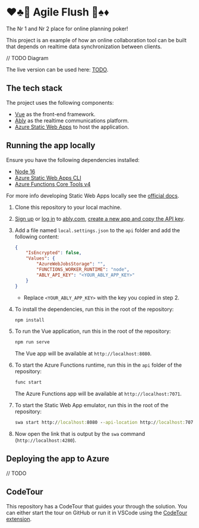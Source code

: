 # ♥♣🚽 Agile Flush 🚽♠♦

The Nr 1 and Nr 2 place for online planning poker!

This project is an example of how an online collaboration tool can be built that depends on realtime data synchronization between clients.

// TODO Diagram

The live version can be used here: [TODO]().

## The tech stack

The project uses the following components:

- [Vue](https://vuejs.org/) as the front-end framework.
- [Ably](https://ably.com/) as the realtime communications platform.
- [Azure Static Web Apps](https://docs.microsoft.com/en-us/azure/static-web-apps/overview) to host the application.

## Running the app locally

Ensure you have the following dependencies installed:

- [Node 16](https://nodejs.org/en/download/)
- [Azure Static Web Apps CLI](https://github.com/Azure/static-web-apps-cli)
- [Azure Functions Core Tools v4](https://docs.microsoft.com/en-us/azure/azure-functions/functions-run-local?tabs=v4)

For more info developing Static Web Apps locally see the [official docs](https://docs.microsoft.com/en-us/azure/static-web-apps/local-development).

1. Clone this repository to your local machine.
1. [Sign up](https://ably.com/signup) or [log in](https://ably.com/login) to [ably.com](https://www.ably.com), [create a new app and copy the API key](https://faqs.ably.com/setting-up-and-managing-api-keys).
1. Add a file named `local.settings.json` to the `api` folder and add the following content:

    ```json
    {
        "IsEncrypted": false,
        "Values": {
            "AzureWebJobsStorage": "",
            "FUNCTIONS_WORKER_RUNTIME": "node",
            "ABLY_API_KEY": "<YOUR_ABLY_APP_KEY>"
        }
    }
    ```

    - Replace `<YOUR_ABLY_APP_KEY>` with the key you copied in step 2.
1. To install the dependencies, run this in the root of the repository:

    ```cmd
    npm install
    ```

1. To run the Vue application, run this in the root of the repository:

    ```cmd
    npm run serve
    ```

    The Vue app will be available at `http://localhost:8080`.

1. To start the Azure Functions runtime, run this in the `api` folder of the repository:

    ```cmd
    func start
    ```

    The Azure Functions app will be available at `http://localhost:7071`.

1. To start the Static Web App emulator, run this in the root of the repository:

    ```cmd
    swa start http://localhost:8080 --api-location http://localhost:7071
    ```

1. Now open the link that is output by the `swa` command (`http://localhost:4280`).

## Deploying the app to Azure

// TODO


## CodeTour

This repository has a CodeTour that guides your through the solution. You can either start the tour on GitHub or run it in VSCode using the [CodeTour extension](https://marketplace.visualstudio.com/items?itemName=vsls-contrib.codetour).
